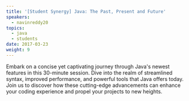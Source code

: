 ```yaml
---
title: '[Student Synergy] Java: The Past, Present and Future'
speakers:
  - navinreddy20
topics:
  - java
  - students
date: 2017-03-23
weight: 9
---
```


Embark on a concise yet captivating journey through Java's newest features in this 30-minute session. Dive into the realm of streamlined syntax, improved performance, and powerful tools that Java offers today. Join us to discover how these cutting-edge advancements can enhance your coding experience and propel your projects to new heights.